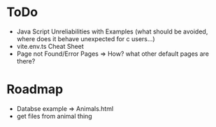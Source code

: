 # ToDo
- Java Script Unreliabilities with Examples (what should be avoided, where does it behave unexpected for c users...)
- vite.env.ts Cheat Sheet
- Page not Found/Error Pages => How? what other default pages are there?

# Roadmap
- Databse example
	=> Animals.html
- get files from animal thing
